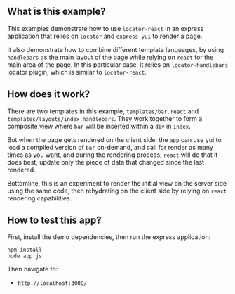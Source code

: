 What is this example?
---------------------

This examples demonstrate how to use `locator-react` in an express application that relies on `locator` and `express-yui` to render a page.

It also demonstrate how to combine different template languages, by using `handlebars` as the main layout of the page while relying on `react` for the main area of the page. In this particular case, it relies on `locator-handlebars` locator plugin, which is similar to `locator-react`.


How does it work?
-----------------

There are two templates in this example, `templates/bar.react` and `templates/layouts/index.handlebars`. They work together to form a composite view where `bar` will be inserted within a `div` in `index`.

But when the page gets rendered on the client side, the `app` can use yui to load a compiled version of `bar` on-demand, and call for render as many times as you want, and during the rendering process, `react` will do that it does best, update only the piece of data that changed since the last rendered.

Bottomline, this is an experiment to render the initial view on the server side using the same code, then rehydrating on the client side by relying on `react` rendering capabilities.


How to test this app?
---------------------

First, install the demo dependencies, then run the express application:

```
npm install
node app.js
```

Then navigate to:

* `http://localhost:3000/`
